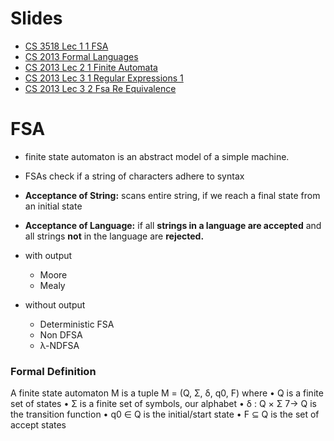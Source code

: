 <!-- TITLE: Finite State Automata And Regular Expressions -->
<!-- SUBTITLE: A quick summary of Finite State Automata And Regular Expressions -->

# Slides
* [CS 3518 Lec 1 1 FSA](/uploads/langandcomp/cs-3518-lec-1-1-fsa.pdf "Cs 3518 Lec 1 1 Fsa")
* [CS 2013 Formal Languages](/uploads/langandcomp/cs-2013-lec-1-2-formal-languages.pdf "Cs 2013 Lec 1 2 Formal Languages")
* [CS 2013 Lec 2 1 Finite Automata](/uploads/langandcomp/cs-2013-lec-2-1-finite-automata.pdf "Cs 2013 Lec 2 1 Finite Automata")
* [CS 2013 Lec 3 1 Regular Expressions 1](/uploads/langandcomp/cs-2013-lec-3-1-regular-expressions-1.pdf "Cs 2013 Lec 3 1 Regular Expressions 1")
* [CS 2013 Lec 3 2 Fsa Re Equivalence](/uploads/langandcomp/cs-2013-lec-3-2-fsa-re-equivalence.pdf "Cs 2013 Lec 3 2 Fsa Re Equivalence")

# FSA
* finite state automaton is an abstract model of a simple machine.
* FSAs check if a string of characters adhere to syntax
* **Acceptance of String:** scans entire string, if we reach a final state from an initial state
* **Acceptance of Language:** if all **strings in a language are accepted** and all strings **not** in the language are **rejected.**

* with output
	* Moore
	* Mealy 
* without output
	* Deterministic FSA
	* Non DFSA
	* λ-NDFSA

### Formal Definition
A finite state automaton M is a tuple M = (Q, Σ, δ, q0, F) where
• Q is a finite set of states
• Σ is a finite set of symbols, our alphabet
• δ : Q × Σ 7→ Q is the transition function
• q0 ∈ Q is the initial/start state
• F ⊆ Q is the set of accept states


